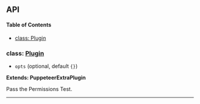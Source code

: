 ## API

<!-- Generated by documentation.js. Update this documentation by updating the source code. -->

#### Table of Contents

- [class: Plugin](#class-plugin)

### class: [Plugin](https://github.com/berstend/puppeteer-extra/blob/fa3ecf77b786a97a4415812fc31ae5d97b71abe0/packages/puppeteer-extra-plugin-stealth/evasions/navigator.permissions/index.js#L8-L53)

- `opts` (optional, default `{}`)

**Extends: PuppeteerExtraPlugin**

Pass the Permissions Test.

---
